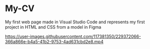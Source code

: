 # My-CV
My first web page made in Visual Studio Code and represents my first project 
in HTML and CSS from a model in Figma

https://user-images.githubusercontent.com/117381350/229372066-366a866e-b4a5-41b2-9753-4ad631cbd2e8.mp4
